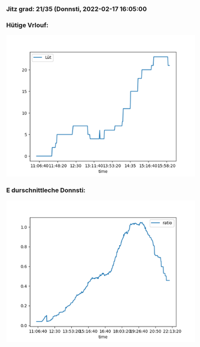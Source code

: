 ### Jitz grad: 21/35 (Donnsti, 2022-02-17 16:05:00

### Hütige Vrlouf:
![Graph](Today.png)

### E durschnittleche Donnsti:
![Graph](Donnsti.png)
